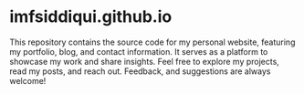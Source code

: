 # imfsiddiqui.github.io
This repository contains the source code for my personal website, featuring my portfolio, blog, and contact information. It serves as a platform to showcase my work and share insights. Feel free to explore my projects, read my posts, and reach out. Feedback, and suggestions are always welcome!
